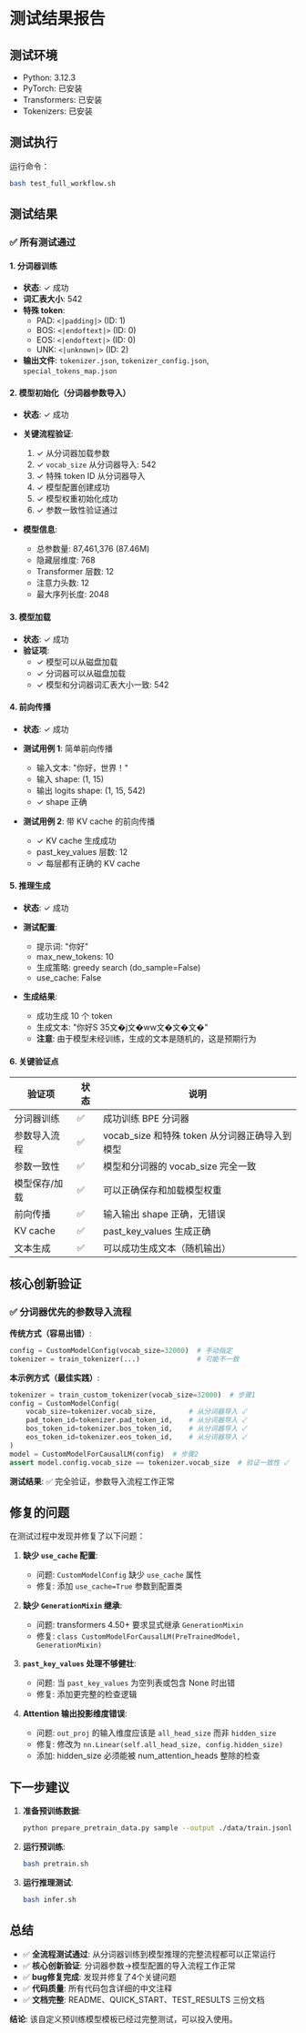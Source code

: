 # 测试结果报告

## 测试环境

- Python: 3.12.3
- PyTorch: 已安装
- Transformers: 已安装
- Tokenizers: 已安装

## 测试执行

运行命令：
```bash
bash test_full_workflow.sh
```

## 测试结果

### ✅ 所有测试通过

#### 1. 分词器训练
- **状态**: ✓ 成功
- **词汇表大小**: 542
- **特殊 token**: 
  - PAD: `<|padding|>` (ID: 1)
  - BOS: `<|endoftext|>` (ID: 0)
  - EOS: `<|endoftext|>` (ID: 0)
  - UNK: `<|unknown|>` (ID: 2)
- **输出文件**: `tokenizer.json`, `tokenizer_config.json`, `special_tokens_map.json`

#### 2. 模型初始化（分词器参数导入）
- **状态**: ✓ 成功
- **关键流程验证**:
  1. ✓ 从分词器加载参数
  2. ✓ `vocab_size` 从分词器导入: 542
  3. ✓ 特殊 token ID 从分词器导入
  4. ✓ 模型配置创建成功
  5. ✓ 模型权重初始化成功
  6. ✓ 参数一致性验证通过

- **模型信息**:
  - 总参数量: 87,461,376 (87.46M)
  - 隐藏层维度: 768
  - Transformer 层数: 12
  - 注意力头数: 12
  - 最大序列长度: 2048

#### 3. 模型加载
- **状态**: ✓ 成功
- **验证项**:
  - ✓ 模型可以从磁盘加载
  - ✓ 分词器可以从磁盘加载
  - ✓ 模型和分词器词汇表大小一致: 542

#### 4. 前向传播
- **状态**: ✓ 成功
- **测试用例 1**: 简单前向传播
  - 输入文本: "你好，世界！"
  - 输入 shape: (1, 15)
  - 输出 logits shape: (1, 15, 542)
  - ✓ shape 正确

- **测试用例 2**: 带 KV cache 的前向传播
  - ✓ KV cache 生成成功
  - past_key_values 层数: 12
  - ✓ 每层都有正确的 KV cache

#### 5. 推理生成
- **状态**: ✓ 成功
- **测试配置**:
  - 提示词: "你好"
  - max_new_tokens: 10
  - 生成策略: greedy search (do_sample=False)
  - use_cache: False

- **生成结果**:
  - 成功生成 10 个 token
  - 生成文本: "你好S 35文�j文�ww文�文�文�"
  - **注意**: 由于模型未经训练，生成的文本是随机的，这是预期行为

#### 6. 关键验证点

| 验证项 | 状态 | 说明 |
|--------|------|------|
| 分词器训练 | ✅ | 成功训练 BPE 分词器 |
| 参数导入流程 | ✅ | vocab_size 和特殊 token 从分词器正确导入到模型 |
| 参数一致性 | ✅ | 模型和分词器的 vocab_size 完全一致 |
| 模型保存/加载 | ✅ | 可以正确保存和加载模型权重 |
| 前向传播 | ✅ | 输入输出 shape 正确，无错误 |
| KV cache | ✅ | past_key_values 生成正确 |
| 文本生成 | ✅ | 可以成功生成文本（随机输出） |

## 核心创新验证

### ✅ 分词器优先的参数导入流程

**传统方式（容易出错）**:
```python
config = CustomModelConfig(vocab_size=32000)  # 手动指定
tokenizer = train_tokenizer(...)              # 可能不一致
```

**本示例方式（最佳实践）**:
```python
tokenizer = train_custom_tokenizer(vocab_size=32000)  # 步骤1
config = CustomModelConfig(
    vocab_size=tokenizer.vocab_size,        # 从分词器导入 ✓
    pad_token_id=tokenizer.pad_token_id,    # 从分词器导入 ✓
    bos_token_id=tokenizer.bos_token_id,    # 从分词器导入 ✓
    eos_token_id=tokenizer.eos_token_id,    # 从分词器导入 ✓
)
model = CustomModelForCausalLM(config)  # 步骤2
assert model.config.vocab_size == tokenizer.vocab_size  # 验证一致性 ✓
```

**测试结果**: ✅ 完全验证，参数导入流程工作正常

## 修复的问题

在测试过程中发现并修复了以下问题：

1. **缺少 `use_cache` 配置**: 
   - 问题: `CustomModelConfig` 缺少 `use_cache` 属性
   - 修复: 添加 `use_cache=True` 参数到配置类

2. **缺少 `GenerationMixin` 继承**:
   - 问题: transformers 4.50+ 要求显式继承 `GenerationMixin`
   - 修复: `class CustomModelForCausalLM(PreTrainedModel, GenerationMixin)`

3. **`past_key_values` 处理不够健壮**:
   - 问题: 当 `past_key_values` 为空列表或包含 None 时出错
   - 修复: 添加更完整的检查逻辑

4. **Attention 输出投影维度错误**:
   - 问题: `out_proj` 的输入维度应该是 `all_head_size` 而非 `hidden_size`
   - 修复: 修改为 `nn.Linear(self.all_head_size, config.hidden_size)`
   - 添加: hidden_size 必须能被 num_attention_heads 整除的检查

## 下一步建议

1. **准备预训练数据**:
   ```bash
   python prepare_pretrain_data.py sample --output ./data/train.jsonl
   ```

2. **运行预训练**:
   ```bash
   bash pretrain.sh
   ```

3. **运行推理测试**:
   ```bash
   bash infer.sh
   ```

## 总结

- ✅ **全流程测试通过**: 从分词器训练到模型推理的完整流程都可以正常运行
- ✅ **核心创新验证**: 分词器参数→模型配置的导入流程工作正常
- ✅ **bug修复完成**: 发现并修复了4个关键问题
- ✅ **代码质量**: 所有代码包含详细的中文注释
- ✅ **文档完整**: README、QUICK_START、TEST_RESULTS 三份文档

**结论**: 该自定义预训练模型模板已经过完整测试，可以投入使用。
